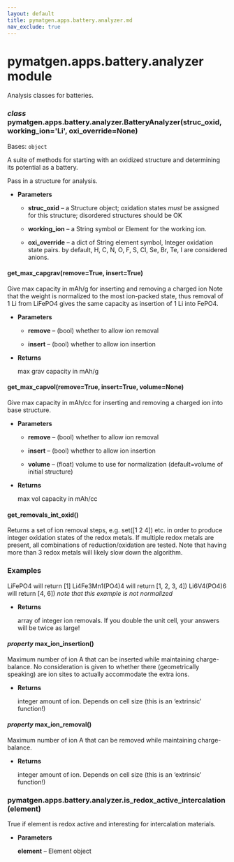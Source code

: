 ```yaml
---
layout: default
title: pymatgen.apps.battery.analyzer.md
nav_exclude: true
---
```


# pymatgen.apps.battery.analyzer module

Analysis classes for batteries.


### _class_ pymatgen.apps.battery.analyzer.BatteryAnalyzer(struc_oxid, working_ion='Li', oxi_override=None)
Bases: `object`

A suite of methods for starting with an oxidized structure and determining its potential as a battery.

Pass in a structure for analysis.


* **Parameters**


    * **struc_oxid** – a Structure object; oxidation states *must* be assigned for this structure; disordered
    structures should be OK


    * **working_ion** – a String symbol or Element for the working ion.


    * **oxi_override** – a dict of String element symbol, Integer oxidation state pairs.
    by default, H, C, N, O, F, S, Cl, Se, Br, Te, I are considered anions.



#### get_max_capgrav(remove=True, insert=True)
Give max capacity in mAh/g for inserting and removing a charged ion
Note that the weight is normalized to the most ion-packed state,
thus removal of 1 Li from LiFePO4 gives the same capacity as insertion of 1 Li into FePO4.


* **Parameters**


    * **remove** – (bool) whether to allow ion removal


    * **insert** – (bool) whether to allow ion insertion



* **Returns**

    max grav capacity in mAh/g



#### get_max_capvol(remove=True, insert=True, volume=None)
Give max capacity in mAh/cc for inserting and removing a charged ion into base structure.


* **Parameters**


    * **remove** – (bool) whether to allow ion removal


    * **insert** – (bool) whether to allow ion insertion


    * **volume** – (float) volume to use for normalization (default=volume of initial structure)



* **Returns**

    max vol capacity in mAh/cc



#### get_removals_int_oxid()
Returns a set of ion removal steps, e.g. set([1 2 4]) etc. in order to
produce integer oxidation states of the redox metals.
If multiple redox metals are present, all combinations of reduction/oxidation are tested.
Note that having more than 3 redox metals will likely slow down the algorithm.

### Examples

LiFePO4 will return [1]
Li4Fe3Mn1(PO4)4 will return [1, 2, 3, 4])
Li6V4(PO4)6 will return [4, 6])  *note that this example is not normalized*


* **Returns**

    array of integer ion removals. If you double the unit cell, your answers will be twice as large!



#### _property_ max_ion_insertion()
Maximum number of ion A that can be inserted while maintaining charge-balance.
No consideration is given to whether there (geometrically speaking) are ion sites to actually accommodate the
extra ions.


* **Returns**

    integer amount of ion. Depends on cell size (this is an ‘extrinsic’ function!)



#### _property_ max_ion_removal()
Maximum number of ion A that can be removed while maintaining charge-balance.


* **Returns**

    integer amount of ion. Depends on cell size (this is an ‘extrinsic’ function!)



### pymatgen.apps.battery.analyzer.is_redox_active_intercalation(element)
True if element is redox active and interesting for intercalation materials.


* **Parameters**

    **element** – Element object